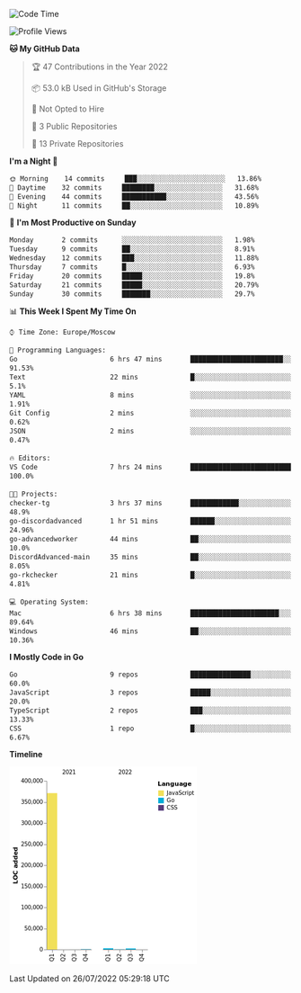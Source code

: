 <!--START_SECTION:waka-->
![Code Time](http://img.shields.io/badge/Code%20Time-393%20hrs%2032%20mins-blue)

![Profile Views](http://img.shields.io/badge/Profile%20Views-0-blue)

**🐱 My GitHub Data** 

> 🏆 47 Contributions in the Year 2022
 > 
> 📦 53.0 kB Used in GitHub's Storage 
 > 
> 🚫 Not Opted to Hire
 > 
> 📜 3 Public Repositories 
 > 
> 🔑 13 Private Repositories  
 > 
**I'm a Night 🦉** 

```text
🌞 Morning    14 commits     ███░░░░░░░░░░░░░░░░░░░░░░   13.86% 
🌆 Daytime    32 commits     ████████░░░░░░░░░░░░░░░░░   31.68% 
🌃 Evening    44 commits     ███████████░░░░░░░░░░░░░░   43.56% 
🌙 Night      11 commits     ██░░░░░░░░░░░░░░░░░░░░░░░   10.89%

```
📅 **I'm Most Productive on Sunday** 

```text
Monday       2 commits      ░░░░░░░░░░░░░░░░░░░░░░░░░   1.98% 
Tuesday      9 commits      ██░░░░░░░░░░░░░░░░░░░░░░░   8.91% 
Wednesday    12 commits     ███░░░░░░░░░░░░░░░░░░░░░░   11.88% 
Thursday     7 commits      █░░░░░░░░░░░░░░░░░░░░░░░░   6.93% 
Friday       20 commits     █████░░░░░░░░░░░░░░░░░░░░   19.8% 
Saturday     21 commits     █████░░░░░░░░░░░░░░░░░░░░   20.79% 
Sunday       30 commits     ███████░░░░░░░░░░░░░░░░░░   29.7%

```


📊 **This Week I Spent My Time On** 

```text
⌚︎ Time Zone: Europe/Moscow

💬 Programming Languages: 
Go                       6 hrs 47 mins       ███████████████████████░░   91.53% 
Text                     22 mins             █░░░░░░░░░░░░░░░░░░░░░░░░   5.1% 
YAML                     8 mins              ░░░░░░░░░░░░░░░░░░░░░░░░░   1.91% 
Git Config               2 mins              ░░░░░░░░░░░░░░░░░░░░░░░░░   0.62% 
JSON                     2 mins              ░░░░░░░░░░░░░░░░░░░░░░░░░   0.47%

🔥 Editors: 
VS Code                  7 hrs 24 mins       █████████████████████████   100.0%

🐱‍💻 Projects: 
checker-tg               3 hrs 37 mins       ████████████░░░░░░░░░░░░░   48.9% 
go-discordadvanced       1 hr 51 mins        ██████░░░░░░░░░░░░░░░░░░░   24.96% 
go-advancedworker        44 mins             ██░░░░░░░░░░░░░░░░░░░░░░░   10.0% 
DiscordAdvanced-main     35 mins             ██░░░░░░░░░░░░░░░░░░░░░░░   8.05% 
go-rkchecker             21 mins             █░░░░░░░░░░░░░░░░░░░░░░░░   4.81%

💻 Operating System: 
Mac                      6 hrs 38 mins       ██████████████████████░░░   89.64% 
Windows                  46 mins             ██░░░░░░░░░░░░░░░░░░░░░░░   10.36%

```

**I Mostly Code in Go** 

```text
Go                       9 repos             ███████████████░░░░░░░░░░   60.0% 
JavaScript               3 repos             █████░░░░░░░░░░░░░░░░░░░░   20.0% 
TypeScript               2 repos             ███░░░░░░░░░░░░░░░░░░░░░░   13.33% 
CSS                      1 repo              █░░░░░░░░░░░░░░░░░░░░░░░░   6.67%

```


**Timeline**

![Chart not found](https://raw.githubusercontent.com/jeezft/jeezft/main/charts/bar_graph.png) 


 Last Updated on 26/07/2022 05:29:18 UTC
<!--END_SECTION:waka-->
